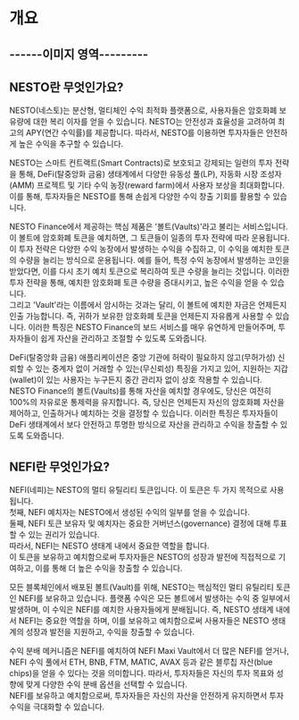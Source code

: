 # 개요

## ------이미지 영역---------

## NESTO란 무엇인가요?

NESTO(네스토)는 분산형, 멀티체인 수익 최적화 플랫폼으로, 사용자들은 암호화폐 보유량에 대한 복리 이자를 얻을 수 있습니다. NESTO는 안전성과 효율성을 고려하여 최고의 APY(연간 수익률)를 제공합니다. 따라서, NESTO를 이용하면 투자자들은 안전하게 높은 수익을 추구할 수 있습니다.

NESTO는 스마트 컨트랙트(Smart Contracts)로 보호되고 강제되는 일련의 투자 전략을 통해, DeFi(탈중앙화 금융) 생태계에서 다양한 유동성 풀(LP), 자동화 시장 조성자(AMM) 프로젝트 및 기타 수익 농장(reward farm)에서 사용자 보상을 최대화합니다. 이를 통해, 투자자들은 NESTO를 통해 손쉽게 다양한 수익 창출 기회를 활용할 수 있습니다.

NESTO Finance에서 제공하는 핵심 제품은 '볼트(Vaults)'라고 불리는 서비스입니다. 이 볼트에 암호화폐 토큰을 예치하면, 그 토큰들이 일종의 투자 전략에 따라 운용됩니다. 이 투자 전략은 다양한 수익 농장에서 발생하는 수익을 수집하고, 이 수익을 예치한 토큰의 수량을 늘리는 방식으로 운용됩니다. 예를 들어, 특정 수익 농장에서 발생하는 코인을 받았다면, 이를 다시 초기 예치 토큰으로 복리하여 토큰 수량을 늘리는 것입니다. 이러한 투자 전략을 통해, 예치한 암호화폐 토큰 수량을 증대시키고, 높은 수익을 얻을 수 있습니다.\
그리고 'Vault'라는 이름에서 암시하는 것과는 달리, 이 볼트에 예치한 자금은 언제든지 인출 가능합니다. 즉, 귀하가 보유한 암호화폐 토큰을 언제든지 자유롭게 사용할 수 있습니다. 이러한 특징은 NESTO Finance의 보드 서비스를 매우 유연하게 만들어주며, 투자자들이 쉽게 자산을 관리하고 조절할 수 있도록 도와줍니다.

DeFi(탈중앙화 금융) 애플리케이션은 중앙 기관에 허락이 필요하지 않고(무허가성) 신뢰할 수 있는 중계자 없이 거래할 수 있는(무신뢰성) 특징을 가지고 있어, 지원하는 지갑(wallet)이 있는 사용자는 누구든지 중간 관리자 없이 상호 작용할 수 있습니다.  NESTO Finance의 볼트(Vaults)를 통해 자산을 예치할 경우에도, 당신은 여전히 100%의 자유로운 통제력을 유지합니다. 즉, 당신은 언제든지 자신의 암호화폐 자산을 제어하고, 인출하거나 예치하는 것을 결정할 수 있습니다. 이러한 특징은 투자자들이 DeFi 생태계에서 보다 안전하고 투명한 방식으로 자산을 관리하고 수익을 창출할 수 있도록 도와줍니다.



## NEFI란 무엇인가요?

NEFI(네피)는 NESTO의 멀티 유틸리티 토큰입니다. 이 토큰은 두 가지 목적으로 사용됩니다.\
첫째, NEFI 예치자는 NESTO에서 생성된 수익의 일부를 얻을 수 있습니다.\
둘째, NEFI 토큰 보유자 및 예치자는 중요한 거버넌스(governance) 결정에 대해 투표할 수 있는 권리가 있습니다.\
따라서, NEFI는 NESTO 생태계 내에서 중요한 역할을 합니다.\
이 토큰을 보유하고 예치함으로써 투자자들은 NESTO의 성장과 발전에 직접적으로 기여하고, 이를 통해 더 높은 수익을 창출할 수 있습니다.

모든 블록체인에서 배포된 볼트(Vault)를 위해, NESTO는 핵심적인 멀티 유틸리티 토큰인 NEFI를 보유하고 있습니다. 플랫폼 수익은 모든 볼트에서 발생하는 수익 중 일부에서 발생하며, 이 수익은 NEFI를 예치한 사용자들에게 분배됩니다. 즉, NESTO 생태계 내에서 NEFI는 중요한 역할을 하며, 이를 보유하고 예치함으로써 사용자들은 NESTO 생태계의 성장과 발전을 지원하고, 수익을 창출할 수 있습니다.

수익 분배 메커니즘은 NEFI를 예치하여 NEFI Maxi Vault에서 더 많은 NEFI를 얻거나, NEFI 수익 풀에서 ETH, BNB, FTM, MATIC, AVAX 등과 같은 블루칩 자산(blue chips)을 얻을 수 있다는 것을 의미합니다. 따라서, 투자자들은 자신의 투자 목표와 성향에 맞게 다양한 수익 분배 옵션을 선택할 수 있습니다.\
NEFI를 보유하고 예치함으로써, 투자자들은 자신의 자산을 안전하게 유지하면서 투자 수익을 극대화할 수 있습니다.
